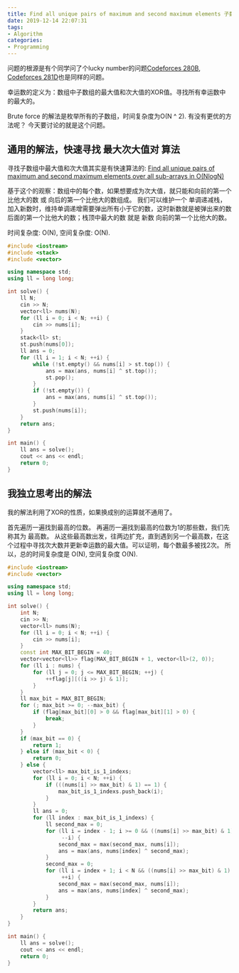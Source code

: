```yaml
---
title: Find all unique pairs of maximum and second maximum elements 子数组的最大值和次大值对
date: 2019-12-14 22:07:31
tags:
- Algorithm
categories:
- Programming
---
```


问题的根源是有个同学问了个lucky number的问题[Codeforces 280B](https://codeforces.com/problemset/problem/280/B), [Codeforces 281D](https://codeforces.com/problemset/problem/281/D)也是同样的问题。

幸运数的定义为：数组中子数组的最大值和次大值的XOR值。寻找所有幸运数中的最大的。

Brute force 的解法是枚举所有的子数组，时间复杂度为O(N ^ 2).
有没有更优的方法呢？
今天要讨论的就是这个问题。

## 通用的解法，快速寻找 最大次大值对 算法

寻找子数组中最大值和次大值其实是有快速算法的:
[Find all unique pairs of maximum and second maximum elements over all sub-arrays in O(NlogN)](https://www.geeksforgeeks.org/find-all-unique-pairs-of-maximum-and-second-maximum-elements-over-all-sub-arrays-in-onlogn/)

基于这个的观察：数组中的每个数，如果想要成为次大值，就只能和向前的第一个比他大的数 或 向后的第一个比他大的数组成。
我们可以维护一个 单调递减栈，加入新数时，维持单调递增需要弹出所有小于它的数，这时新数就是被弹出来的数后面的第一个比他大的数；栈顶中最大的数 就是 新数 向前的第一个比他大的数。

时间复杂度: O(N),
空间复杂度: O(N).

```cpp
#include <iostream>
#include <stack>
#include <vector>

using namespace std;
using ll = long long;

int solve() {
    ll N;
    cin >> N;
    vector<ll> nums(N);
    for (ll i = 0; i < N; ++i) {
        cin >> nums[i];
    }
    stack<ll> st;
    st.push(nums[0]);
    ll ans = 0;
    for (ll i = 1; i < N; ++i) {
        while (!st.empty() && nums[i] > st.top()) {
            ans = max(ans, nums[i] ^ st.top());
            st.pop();
        }
        if (!st.empty()) {
            ans = max(ans, nums[i] ^ st.top());
        }
        st.push(nums[i]);
    }
    return ans;
}

int main() {
    ll ans = solve();
    cout << ans << endl;
    return 0;
}
```

## 我独立思考出的解法

我的解法利用了XOR的性质，如果换成别的运算就不通用了。

首先遍历一遍找到最高的位数。
再遍历一遍找到最高的位数为1的那些数，我们先称其为 最高数。
从这些最高数出发，往两边扩充，直到遇到另一个最高数，在这个过程中寻找次大数并更新幸运数的最大值。可以证明，每个数最多被找2次。
所以，总的时间复杂度是 O(N), 空间复杂度 O(N).

```cpp
#include <iostream>
#include <vector>

using namespace std;
using ll = long long;

int solve() {
    int N;
    cin >> N;
    vector<ll> nums(N);
    for (ll i = 0; i < N; ++i) {
        cin >> nums[i];
    }
    const int MAX_BIT_BEGIN = 40;
    vector<vector<ll>> flag(MAX_BIT_BEGIN + 1, vector<ll>(2, 0));
    for (ll i : nums) {
        for (ll j = 0; j <= MAX_BIT_BEGIN; ++j) {
            ++flag[j][((i >> j) & 1)];
        }
    }
    ll max_bit = MAX_BIT_BEGIN;
    for (; max_bit >= 0; --max_bit) {
        if (flag[max_bit][0] > 0 && flag[max_bit][1] > 0) {
            break;
        }
    }
    if (max_bit == 0) {
        return 1;
    } else if (max_bit < 0) {
        return 0;
    } else {
        vector<ll> max_bit_is_1_indexs;
        for (ll i = 0; i < N; ++i) {
            if (((nums[i] >> max_bit) & 1) == 1) {
                max_bit_is_1_indexs.push_back(i);
            }
        }
        ll ans = 0;
        for (ll index : max_bit_is_1_indexs) {
            ll second_max = 0;
            for (ll i = index - 1; i >= 0 && ((nums[i] >> max_bit) & 1) == 0;
                 --i) {
                second_max = max(second_max, nums[i]);
                ans = max(ans, nums[index] ^ second_max);
            }
            second_max = 0;
            for (ll i = index + 1; i < N && ((nums[i] >> max_bit) & 1) == 0;
                 ++i) {
                second_max = max(second_max, nums[i]);
                ans = max(ans, nums[index] ^ second_max);
            }
        }
        return ans;
    }
}

int main() {
    ll ans = solve();
    cout << ans << endl;
    return 0;
}
```